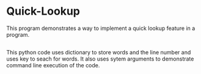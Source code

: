 # Quick-Lookup
This program demonstrates a way to implement a quick lookup feature in a program.

##
This python code uses dictionary to store words and the line number and uses key to seach for words.
It also uses sytem arguments to demonstrate command line execution of the code.
